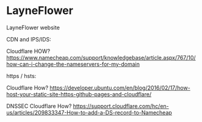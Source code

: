 # LayneFlower
LayneFlower website

CDN and IPS/IDS:

Cloudflare
HOW?
https://www.namecheap.com/support/knowledgebase/article.aspx/767/10/how-can-i-change-the-nameservers-for-my-domain


https / hsts:

Cloudflare
How?
https://developer.ubuntu.com/en/blog/2016/02/17/how-host-your-static-site-https-github-pages-and-cloudflare/


DNSSEC
Cloudflare
How?
https://support.cloudflare.com/hc/en-us/articles/209833347-How-to-add-a-DS-record-to-Namecheap
